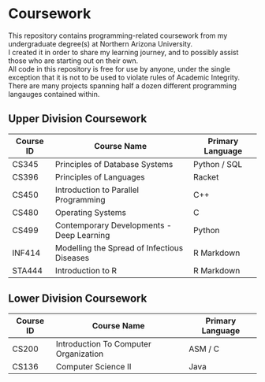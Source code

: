 # Coursework
This repository contains programming-related coursework from my undergraduate degree(s) at Northern Arizona University.  
I created it in order to share my learning journey, and to possibly assist those who are starting out on their own.  
All code in this repository is free for use by anyone, under the single exception that it is not to be used to violate rules of Academic Integrity.  
There are many projects spanning half a dozen different programming langauges contained within.

## Upper Division Coursework
| Course ID | Course Name | Primary Language |
|---|---|---|
| CS345 | Principles of Database Systems | Python / SQL |
| CS396 | Principles of Languages | Racket |
| CS450 | Introduction to Parallel Programming | C++ |
| CS480 | Operating Systems | C |
| CS499 | Contemporary Developments - Deep Learning | Python |
| INF414 | Modelling the Spread of Infectious Diseases | R Markdown |
| STA444 | Introduction to R | R Markdown |

## Lower Division Coursework
| Course ID | Course Name | Primary Language |
|---|---|---|
| CS200 | Introduction To Computer Organization | ASM / C |
| CS136 | Computer Science II | Java |
